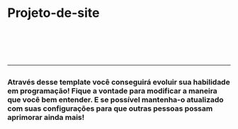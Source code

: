 <h1> Projeto-de-site<h1>
<br>
<hr>
<h3>Através desse template você conseguirá evoluir sua habilidade em programação!
Fique a vontade para modificar a maneira que você bem entender. 
E se possível mantenha-o atualizado com suas configurações para que outras pessoas possam aprimorar ainda mais! <h3>
